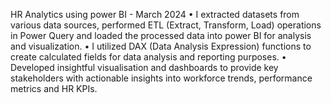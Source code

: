 HR Analytics using power BI -                                                                                                March 2024
•	I extracted datasets from various data sources, performed ETL (Extract, Transform, Load) operations in Power Query and loaded the processed data into power BI for analysis and visualization.
•	I utilized DAX (Data Analysis Expression) functions to create calculated fields for data analysis and reporting purposes.
•	Developed insightful visualisation and dashboards to provide key stakeholders with actionable insights into workforce trends, performance metrics and HR KPIs.
